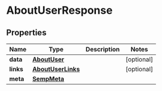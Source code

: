 

# AboutUserResponse


## Properties

| Name | Type | Description | Notes |
|------------ | ------------- | ------------- | -------------|
|**data** | [**AboutUser**](AboutUser.md) |  |  [optional] |
|**links** | [**AboutUserLinks**](AboutUserLinks.md) |  |  [optional] |
|**meta** | [**SempMeta**](SempMeta.md) |  |  |



